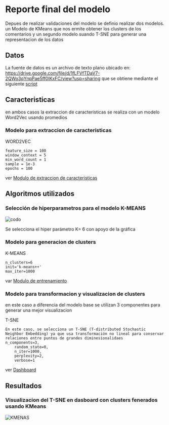 # Reporte final del modelo
Depues de realizar validaciones del modelo se definio realizar dos modelos. un Modelo de KMeans que nos ermite obtener los clusters de los comentarios y un segundo modelo suando T-SNE para generar una representacion de los datos
 
## Datos
La fuente de datos es un archivo de texto plano ubicado en: https://drive.google.com/file/d/1fLFVfTDaV7-2QWo3qYnpPae5ff0IKxFC/view?usp=sharing que se obtiene mediante el siguiente [script](https://github.com/jonatan-parra/mlds6/blob/1c8653769ecb0855fe3e1f91dbc761a7528abf85/scripts/data_acquisition/downloadFromGDrive.py)


## Caracteristicas

en ambos casos la extraccion de caracteristicas se realiza con un modelo Word2Vec usando promedios 

### Modelo para extraccion de caracteristicas

WORD2VEC

    feature_size = 100
    window_context = 5
    min_word_count = 1
    sample = 1e-3
    epochs = 100
 
ver [Modulo de extraccion de caracteristicas](https://github.com/jonatan-parra/mlds6/blob/1c8653769ecb0855fe3e1f91dbc761a7528abf85/digitallistening/training/feature_extraction.py)

## Algoritmos utilizados

### Selección de hiperparametros para el modelo K-MEANS

![codo](https://user-images.githubusercontent.com/43830019/145693019-fbd8f434-d9d5-4003-8721-8824b5d1246c.png)


Se selecciona el hiper parámetro K= 6 con apoyo de la gráfica


### Modelo para generacion de clusters

K-MEANS

    n_clusters=6
    init='k-means++'
    max_iter=1000

var [Modulo de entrenamiento](https://github.com/jonatan-parra/mlds6/blob/1c8653769ecb0855fe3e1f91dbc761a7528abf85/digitallistening/training/model_training.py)

### Modelo para transformacion y visualizacion de clusters

en este caso a diferencia del modelo base se utilizan 3 componentes para generar una mejor visualizacion

T-SNE

    En este caso, se selecciona un T-SNE (T-distributed Stochastic Neighbor Embedding) ya que usa transformación no lineal para conservar relaciones entre puntos de grandes diminesionalidaes
    n_components=3,
        random_state=0,
        n_iter=1000,
        perplexity=2,
        verbose=1
ver [Dashboard](https://github.com/jonatan-parra/mlds6/blob/1c8653769ecb0855fe3e1f91dbc761a7528abf85/scripts/dashboard/app.py)

## Resultados

### Visualizacion del T-SNE en dasboard con clusters fenerados usando KMeans

![KMENAS](https://github.com/jonatan-parra/mlds6/blob/master/docs/modeling/dashboard.png)
